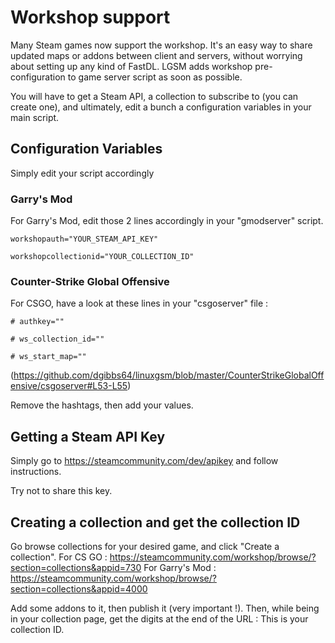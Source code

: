 # Workshop support

Many Steam games now support the workshop. It's an easy way to share updated maps or addons between client and servers, without worrying about setting up any kind of FastDL. LGSM adds workshop pre-configuration to game server script as soon as possible.

You will have to get a Steam API, a collection to subscribe to (you can create one), and ultimately, edit a bunch a configuration variables in your main script.

## Configuration Variables

Simply edit your script accordingly

### Garry's Mod

For Garry's Mod, edit those 2 lines accordingly in your "gmodserver" script.

`workshopauth="YOUR_STEAM_API_KEY"`

`workshopcollectionid="YOUR_COLLECTION_ID"`

### Counter-Strike Global Offensive

For CSGO, have a look at these lines in your "csgoserver" file :

`# authkey=""`

`# ws_collection_id=""`

`# ws_start_map=""`

(https://github.com/dgibbs64/linuxgsm/blob/master/CounterStrikeGlobalOffensive/csgoserver#L53-L55)

Remove the hashtags, then add your values. 


## Getting a Steam API Key

Simply go to https://steamcommunity.com/dev/apikey and follow instructions.

Try not to share this key.

## Creating a collection and get the collection ID

Go browse collections for your desired game, and click "Create a collection".
For CS GO : https://steamcommunity.com/workshop/browse/?section=collections&appid=730
For Garry's Mod : https://steamcommunity.com/workshop/browse/?section=collections&appid=4000

Add some addons to it, then publish it (very important !). Then, while being in your collection page, get the digits at the end of the URL : This is your collection ID. 